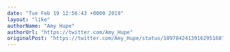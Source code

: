 ```yaml
---
date: "Tue Feb 19 12:56:43 +0000 2019"
layout: "like"
authorName: "Amy Hupe"
authorUrl: "https://twitter.com/Amy_Hupe"
originalPost: "https://twitter.com/Amy_Hupe/status/1097842413916295168"
---
```

